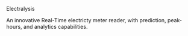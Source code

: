 Electralysis 

An innovative Real-Time electricty meter reader, with prediction, peak-hours, and analytics capabilities.
